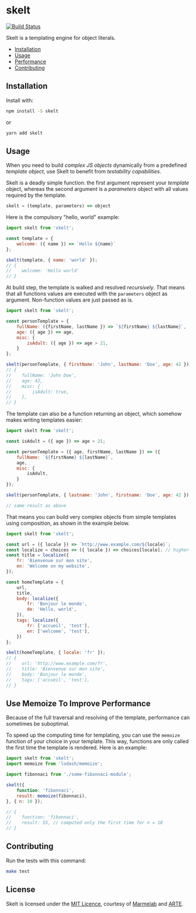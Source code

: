 # skelt

[![Build Status](https://travis-ci.org/marmelab/skelt.svg?branch=master)](https://travis-ci.org/marmelab/skelt)

Skelt is a templating engine for object literals.

- [Installation](#installation)
- [Usage](#usage)
- [Performance](#use-memoize-to-improve-performance)
- [Contributing](#contributing)

## Installation

Install with:

```sh
npm install -S skelt
```

or

```sh
yarn add skelt
```

## Usage

When you need to build *complex JS objects* dynamically from a predefined *template object*, use Skelt to benefit from *testability capabilities*.

Skelt is a deadly simple function: the first argument represent your *template* object, whereas the second argument is a *parameters* object with all values required by the template.

```js
skelt = (template, parameters) => object
```

Here is the compulsory "hello, world" example:

```js
import skelt from 'skelt';

const template = {
    welcome: ({ name }) => `Hello ${name}`
};

skelt(template, { name: 'world' });
// {
//    welcome: 'Hello world'
// }
```

At build step, the template is walked and resolved *recursively*. That means that all functions values are executed with the `parameters` object as argument. Non-function values are just passed as is.

```js
import skelt from 'skelt';

const personTemplate = {
    fullName: ({firstName, lastName }) => `${firstName} ${lastName}`,
    age: ({ age }) => age,
    misc: {
        isAdult: ({ age }) => age > 21,
    }
};

skelt(personTemplate, { firstName: 'John', lastName: 'Doe', age: 42 });
// {
//    fullName: 'John Doe',
//    age: 42,
//    misc: {
//        isAdult: true,
//    },
// }
```

The template can also be a function returning an object, which somehow makes writing templates easier:

```js
import skelt from 'skelt';

const isAdult = ({ age }) => age > 21;

const personTemplate = ({ age, firstName, lastName }) => ({
    fullName: `${firstName} ${lastName}`,
    age,
    misc: {
        isAdult,
    }
});

skelt(personTemplate, { lastname: 'John', firstname: 'Doe', age: 42 });

// same result as above
```

That means you can build very complex objects from simple templates using composition, as shown in the example below.

```js
import skelt from 'skelt';

const url = ({ locale }) => `http://www.example.com/${locale}`;
const localize = choices => ({ locale }) => choices[locale]; // higher-order function!
const title = localize({
    fr: 'Bienvenue sur mon site',
    en: 'Welcome on my website',
});

const homeTemplate = {
    url,
    title,
    body: localize({
        fr: 'Bonjour le monde',
        de: 'Hello, world',
    }),
    tags: localize({
        fr: ['accueil', 'test'],
        en: ['welcome', 'test'],
    })
};

skelt(homeTemplate, { locale: 'fr' });
// {
//    url: 'http://www.example.com/fr',
//    title: 'Bienvenue sur mon site',
//    body: 'Bonjour le monde',
//    tags: ['accueil', 'test'],
// }
```

## Use Memoize To Improve Performance

Because of the full traversal and resolving of the template, performance can sometimes be suboptimal.

To speed up the computing time for templating, you can use the `memoize` function of your choice in your template. This way, functions are only called the first time the template is rendered. Here is an example:

```js
import skelt from 'skelt';
import memoize from 'lodash/memoize';

import fibonnaci from './some-fibonnaci-module';

skelt({
    function: 'fibonnaci',
    result: memoize(fibonnaci),
}, { n: 10 });

// {
//    function: 'fibonnaci',
//    result: 55, // computed only the first time for n = 10
// }
```

## Contributing

Run the tests with this command:

```sh
make test
```

## License

Skelt is licensed under the [MIT Licence](https://github.com/marmelab/skelt/blob/master/LICENSE.md), courtesy of [Marmelab](http://marmelab.com) and [ARTE](http://www.arte.tv/fr/).
